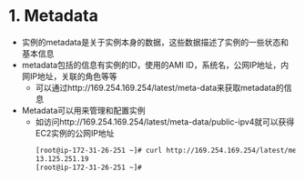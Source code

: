 # 1. Metadata
- 实例的metadata是关于实例本身的数据，这些数据描述了实例的一些状态和基本信息
- metadata包括的信息有实例的ID，使用的AMI ID，系统名，公网IP地址，内网IP地址，关联的角色等等
  - 可以通过http://169.254.169.254/latest/meta-data来获取metadata的信息
- Metadata可以用来管理和配置实例
  - 如访问http://169.254.169.254/latest/meta-data/public-ipv4就可以获得EC2实例的公网IP地址
    ```sh
    [root@ip-172-31-26-251 ~]# curl http://169.254.169.254/latest/meta-data/public-ipv4
    13.125.251.19
    [root@ip-172-31-26-251 ~]#
    ```
